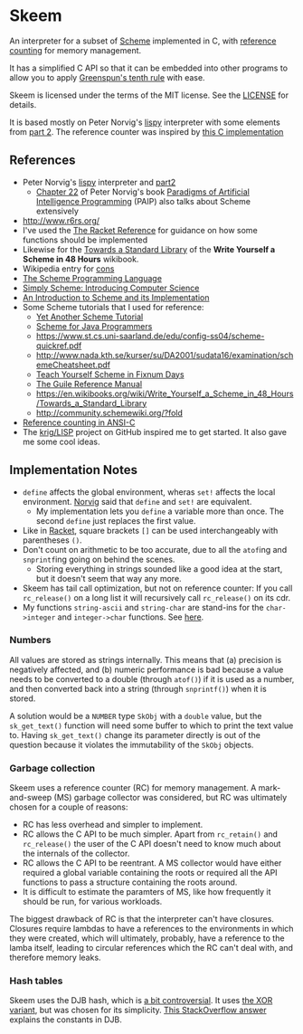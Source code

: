 # Skeem

An interpreter for a subset of [Scheme][scheme] implemented in C,
with [reference counting][refcnt] for memory management.

It has a simplified C API so that it can be embedded into other programs
to allow you to apply [Greenspun's tenth rule][greenspun] with ease.

Skeem is licensed under the terms of the MIT license. See the [LICENSE](LICENSE) 
for details.

It is based mostly on Peter Norvig's [lispy][] interpreter with some
elements from [part 2][lispy2]. The reference counter was inspired by
[this C implementation][refcnt-c]

[scheme]: https://en.wikipedia.org/wiki/Scheme_(programming_language)
[lispy]: http://norvig.com/lispy.html
[lispy2]: http://norvig.com/lispy2.html
[refcnt]: https://en.wikipedia.org/wiki/Reference_counting
[refcnt-c]: https://xs-labs.com/en/archives/articles/c-reference-counting/
[greenspun]: https://en.wikipedia.org/wiki/Greenspun%27s_tenth_rule

## References

- Peter Norvig's [lispy][] interpreter and [part2][lispy2]
  - [Chapter 22][chap22] of Peter Norvig's book [Paradigms of Artificial Intelligence Programming][paip] (PAIP)
    also talks about Scheme extensively
- <http://www.r6rs.org/>
- I've used the [The Racket Reference](https://docs.racket-lang.org/reference/index.html) for guidance on
  how some functions should be implemented
- Likewise for the [Towards a Standard Library](https://en.wikibooks.org/wiki/Write_Yourself_a_Scheme_in_48_Hours/Towards_a_Standard_Library)
  of the **Write Yourself a Scheme in 48 Hours** wikibook.
- Wikipedia entry for [cons](https://en.wikipedia.org/wiki/Cons)
- [The Scheme Programming Language](https://www.scheme.com/tspl4/)
- [Simply Scheme: Introducing Computer Science](https://people.eecs.berkeley.edu/~bh/ss-toc2.html)
- [An Introduction to Scheme and its Implementation](http://www.cs.utexas.edu/ftp/garbage/cs345/schintro-v13/schintro_toc.html)
- Some Scheme tutorials that I used for reference:
  - [Yet Another Scheme Tutorial](http://www.shido.info/lisp/idx_scm_e.html)
  - [Scheme for Java Programmers](http://cs.gettysburg.edu/~tneller/cs341/scheme-intro/index.html)
  - <https://www.st.cs.uni-saarland.de/edu/config-ss04/scheme-quickref.pdf>
  - <http://www.nada.kth.se/kurser/su/DA2001/sudata16/examination/schemeCheatsheet.pdf>
  - [Teach Yourself Scheme in Fixnum Days](https://ds26gte.github.io/tyscheme/index.html)
  - [The Guile Reference Manual](https://www.gnu.org/software/guile/manual/html_node/index.html)
  - <https://en.wikibooks.org/wiki/Write_Yourself_a_Scheme_in_48_Hours/Towards_a_Standard_Library>
  - <http://community.schemewiki.org/?fold>
- [Reference counting in ANSI-C][refcnt-c]
- The [krig/LISP][krig] project on GitHub inspired me to get started. It also gave me some cool ideas.

[lispy]: http://norvig.com/lispy.html
[lispy2]: http://norvig.com/lispy2.html
[krig]: https://github.com/krig/LISP
[refcnt-c]: https://xs-labs.com/en/archives/articles/c-reference-counting/
[paip]: https://github.com/norvig/paip-lisp

## Implementation Notes

* `define` affects the global environment, wheras `set!` affects the local environment. [Norvig][chap22] said that `define` and `set!` are equivalent.
  * My implementation lets you `define` a variable more than once. The second `define` just replaces the first value.
* Like in [Racket](https://stackoverflow.com/a/41417968/115589), square brackets `[]` can be used interchangeably with parentheses `()`.
* Don't count on arithmetic to be too accurate, due to all the `atof`ing and `snprintf`ing going on behind the scenes.
  * Storing everything in strings sounded like a good idea at the start, but it doesn't seem that way any more.
* Skeem has tail call optimization, but not on reference counter:
  If you call `rc_release()` on a long list it will recursively call `rc_release()` on its cdr.
* My functions `string-ascii` and `string-char` are stand-ins for the `char->integer` and `integer->char` functions. See [here][scheme-types].

[scheme-types]: https://ds26gte.github.io/tyscheme/index-Z-H-4.html
[chap22]: https://github.com/norvig/paip-lisp/blob/master/docs/chapter22.md

### Numbers

All values are stored as strings internally.
This means that (a) precision is negatively affected, and (b) numeric performance is bad because a value needs to
be converted to a double (through `atof()`) if it is used as a number, and then converted back into a string
(through `snprintf()`) when it is stored.

A solution would be a `NUMBER` type `SkObj` with a `double` value, but the `sk_get_text()` function will
need some buffer to which to print the text value to.
Having `sk_get_text()` change its parameter directly is out of the question because it violates the
immutability of the `SkObj` objects.

### Garbage collection

Skeem uses a reference counter (RC) for memory management.
A mark-and-sweep (MS) garbage collector was considered, but RC was ultimately chosen for a couple of reasons:

* RC has less overhead and simpler to implement.
* RC allows the C API to be much simpler. Apart from `rc_retain()` and `rc_release()` the user of the C API doesn't
  need to know much about the internals of the collector.
* RC allows the C API to be reentrant. A MS collector would have either required a global variable containing the
  roots or required all the API functions to pass a structure containing the roots around.
* It is difficult to estimate the paramters of MS, like how frequently it should be run, for various workloads.

The biggest drawback of RC is that the interpreter can't have closures. Closures require lambdas to have a
references to the environments in which they were created, which will ultimately, probably, have a reference to the
lamba itself, leading to circular references which the RC can't deal with, and therefore memory leaks.

### Hash tables

Skeem uses the DJB hash, which is [a bit controversial](http://dmytry.blogspot.com/2009/11/horrible-hashes.html).
It uses [the XOR variant](http://www.cse.yorku.ca/~oz/hash.html), but was chosen for its simplicity.
[This StackOverflow answer](https://stackoverflow.com/a/13809282/115589) explains the constants in DJB.
